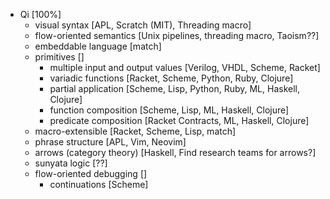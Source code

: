 * Qi [100%]
	* visual syntax [APL, Scratch (MIT), Threading macro]
	* flow-oriented semantics [Unix pipelines, threading macro, Taoism??]
	* embeddable language [match]
	* primitives []
		* multiple input and output values [Verilog, VHDL, Scheme, Racket]
		* variadic functions [Racket, Scheme, Python, Ruby, Clojure]
		* partial application [Scheme, Lisp, Python, Ruby, ML, Haskell, Clojure]
		* function composition [Scheme, Lisp, ML, Haskell, Clojure]
		* predicate composition [Racket Contracts, ML, Haskell, Clojure]
	* macro-extensible [Racket, Scheme, Lisp, match]
	* phrase structure [APL, Vim, Neovim]
	* arrows (category theory) [Haskell, Find research teams for arrows?]
	* sunyata logic [??]
	* flow-oriented debugging []
		* continuations [Scheme]
